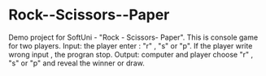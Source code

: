 # Rock--Scissors--Paper
Demo project for SoftUni - "Rock - Scissors- Paper".
This is console game for two players.
Input: the player enter : "r" , "s" or "p". If the player write wrong input ,  the progran stop. 
Output: computer and player choose "r" , "s" or "p" and reveal the winner or draw.
